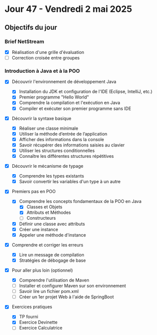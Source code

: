 # Jour 47 - Vendredi 2 mai 2025

## Objectifs du jour

### Brief NetStream

- [x] Réalisation d'une grille d'évaluation
- [ ] Correction croisée entre groupes

### Introduction à Java et à la POO

- [x] Découvrir l'environnement de développement Java

  - [x] Installation du JDK et configuration de l'IDE (Eclipse, IntelliJ, etc.)
  - [x] Premier programme "Hello World"
  - [x] Comprendre la compilation et l'exécution en Java
  - [x] Compiler et exécuter son premier programme sans IDE

- [x] Découvrir la syntaxe basique

  - [x] Réaliser une classe minimale
  - [x] Utiliser la méthode d’entrée de l’application
  - [x] Afficher des informations dans la console
  - [x] Savoir récupérer des informations saisies au clavier
  - [x] Utiliser les structures conditionnelles
  - [x] Connaître les différentes structures répétitives

- [x] Découvrir le mécanisme de typage

  - [x] Comprendre les types existants
  - [x] Savoir convertir les variables d'un type à un autre

- [x] Premiers pas en POO

  - [x] Comprendre les concepts fondamentaux de la POO en Java
    - [x] Classes et Objets
    - [x] Attributs et Méthodes
    - [ ] Constructeurs
  - [x] Définir une classe avec attributs
  - [x] Créer une instance
  - [x] Appeler une méthode d'instance

- [x] Comprendre et corriger les erreurs

  - [x] Lire un message de compilation
  - [x] Stratégies de débogage de base

- [x] Pour aller plus loin (optionnel)

  - [x] Comprendre l'utilisation de Maven
  - [ ] Installer et configurer Maven sur son environnement
  - [ ] Savoir lire un fichier pom.xml
  - [ ] Créer un 1er projet Web à l'aide de SpringBoot

- [x] Exercices pratiques
  - [x] TP fourni
  - [x] Exercice Devinette
  - [ ] Exercice Calculatrice
